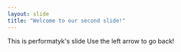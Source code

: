 ```yaml
---
layout: slide
title: "Welcome to our second slide!"
---
```

This is performatyk's slide
Use the left arrow to go back!